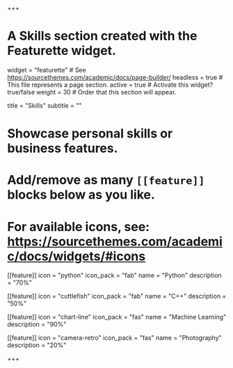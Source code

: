 +++
# A Skills section created with the Featurette widget.
widget = "featurette"  # See https://sourcethemes.com/academic/docs/page-builder/
headless = true  # This file represents a page section.
active = true  # Activate this widget? true/false
weight = 30  # Order that this section will appear.

title = "Skills"
subtitle = ""

# Showcase personal skills or business features.
# 
# Add/remove as many `[[feature]]` blocks below as you like.
# 
# For available icons, see: https://sourcethemes.com/academic/docs/widgets/#icons

[[feature]]
  icon = "python"
  icon_pack = "fab"
  name = "Python"
  description = "70%"
  
[[feature]]
  icon = "cuttlefish"
  icon_pack = "fab"
  name = "C++"
  description = "50%"  
  
[[feature]]
  icon = "chart-line"
  icon_pack = "fas"
  name = "Machine Learning"
  description = "90%"  
  
[[feature]]
  icon = "camera-retro"
  icon_pack = "fas"
  name = "Photography"
  description = "20%"

+++
